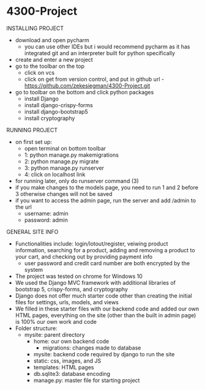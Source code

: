 # 4300-Project

INSTALLING PROJECT
- download and open pycharm
    - you can use other IDEs but i would recommend pycharm as it has integrated git and an interpreter built for python specifically
- create and enter a new project  
- go to the toolbar on the top
    - click on vcs
    - click on get from version control, and put in github url 
           - https://github.com/zekesiegman/4300-Project.git      
- go to toolbar on the bottom and click python packages
    - install Django 
    - install django-crispy-forms
    - install django-bootstrap5
    - install cryptography 
 
 RUNNING PROJECT 
 - on first set up: 
    - open terminal on bottom toolbar
    - 1: python manage.py makemigrations 
    - 2: python manage.py migrate
    - 3: python manage.py runserver
    - 4: click on localhost link 
 - for running later, only do runserver command (3) 
 - if you make changes to the models page, you need to run 1 and 2 before 3 otherwise changes will not be saved
 - if you want to access the admin page, run the server and add /admin to the url 
    - username: admin
    - password: admin  
 
 GENERAL SITE INFO 
 - Functionalities include: login/lotout/register, veiwing product information, searching for a product,
    adding and removing a product to your cart, and checking out by providing payment info
    - user password and credit card number are both encrypted by the system 
 - The project was tested on chrome for Windows 10
 - We used the Django MVC framework with additional libraries of bootstrap 5, crispy-forms, and cryptography
 - Django does not offer much starter code other than creating the initial files for settings, urls, models, and views
 - We filled in these starter files with our backend code and added our own HTML pages, everything on the site
   (other than the built in admin page) is 100% our own work and code 
 - Folder structure: 
    - mysite: parent directory 
        - home: our own backend code
            - migrations: changes made to database   
        - mysite: backend code required by django to run the site
        - static: css, images, and JS
        - templates: HTML pages 
        - db.sqlite3: database encoding 
        - manage.py: master file for starting project    
